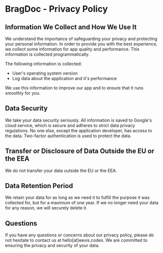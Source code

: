 # BragDoc - Privacy Policy

## Information We Collect and How We Use It

We understand the importance of safeguarding your privacy and protecting your personal information. In order to provide you with the best experience, we collect some information for app quality and performance. This information is collected programmatically.

The following information is collected:
- User's operating system version
- Log data about the application and it's performance

We use this information to improve our app and to ensure that it runs smoothly for you.

## Data Security

We take your data security seriously. All information is saved to Google's cloud service, which is secure and adheres to strict data privacy regulations. No one else, except the application developer, has access to the data. Two-factor authentication is used to protect the data.

## Transfer or Disclosure of Data Outside the EU or the EEA

We do not transfer your data outside the EU or the EEA. 

## Data Retention Period

We retain your data for as long as we need it to fulfill the purpose it was collected for, but for a maximum of one year. If we no longer need your data for any reason, we will securely delete it.

## Questions

If you have any questions or concerns about our privacy policy, please do not hesitate to contact us at hello[at]eevis.codes. We are committed to ensuring the privacy and security of your data.
